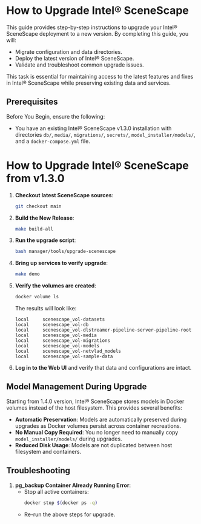 # How to Upgrade Intel® SceneScape

This guide provides step-by-step instructions to upgrade your Intel® SceneScape deployment to a new version. By completing this guide, you will:

- Migrate configuration and data directories.
- Deploy the latest version of Intel® SceneScape.
- Validate and troubleshoot common upgrade issues.

This task is essential for maintaining access to the latest features and fixes in Intel® SceneScape while preserving existing data and services.

## Prerequisites

Before You Begin, ensure the following:

- You have an existing Intel® SceneScape v1.3.0 installation with directories `db/`, `media/`, `migrations/`, `secrets/`, `model_installer/models/`, and a `docker-compose.yml` file.

# How to Upgrade Intel® SceneScape from v1.3.0

1. **Checkout latest SceneScape sources**:

   ```bash
   git checkout main
   ```

2. **Build the New Release**:

   ```bash
   make build-all
   ```

3. **Run the upgrade script**:

   ```bash
   bash manager/tools/upgrade-scenescape
   ```

4. **Bring up services to verify upgrade**:

   ```bash
   make demo
   ```

5. **Verify the volumes are created**:
   ```bash
   docker volume ls
   ```

   The results will look like:
   ```console
   local     scenescape_vol-datasets
   local     scenescape_vol-db
   local     scenescape_vol-dlstreamer-pipeline-server-pipeline-root
   local     scenescape_vol-media
   local     scenescape_vol-migrations
   local     scenescape_vol-models
   local     scenescape_vol-netvlad_models
   local     scenescape_vol-sample-data
   ```

6. **Log in to the Web UI** and verify that data and configurations are intact.

## Model Management During Upgrade

Starting from 1.4.0 version, Intel® SceneScape stores models in Docker volumes instead of the host filesystem. This provides several benefits:

- **Automatic Preservation**: Models are automatically preserved during upgrades as Docker volumes persist across container recreations.
- **No Manual Copy Required**: You no longer need to manually copy `model_installer/models/` during upgrades.
- **Reduced Disk Usage**: Models are not duplicated between host filesystem and containers.

## Troubleshooting

1. **pg_backup Container Already Running Error**:
   - Stop all active containers:
     ```bash
     docker stop $(docker ps -q)
     ```
   - Re-run the above steps for upgrade.
